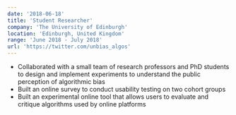 ```yaml
---
date: '2018-06-18'
title: 'Student Researcher'
company: 'The University of Edinburgh'
location: 'Edinburgh, United Kingdom'
range: 'June 2018 - July 2018'
url: 'https://twitter.com/unbias_algos'
---
```


- Collaborated with a small team of research professors and PhD students to design and implement experiments to understand the public perception of algorithmic bias
- Built an online survey to conduct usability testing on two cohort groups
- Built an experimental online tool that allows users to evaluate and critique algorithms used by online platforms
